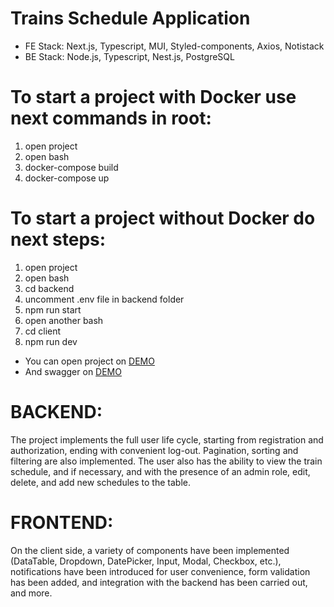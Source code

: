 # Trains Schedule Application
- FE Stack: Next.js, Typescript, MUI, Styled-components, Axios, Notistack
- BE Stack: Node.js, Typescript, Nest.js, PostgreSQL

# To start a project with Docker use next commands in root: 
1. open project
2. open bash
3. docker-compose build
4. docker-compose up

# To start a project without Docker do next steps:
1. open project
2. open bash
3. cd backend
4. uncomment .env file in backend folder
5. npm run start
6. open another bash
7. cd client
8. npm run dev

- You can open project on [DEMO](http://localhost:3000/signin)
- And swagger on [DEMO](http://localhost:5002/api/docs/#)

# BACKEND:
The project implements the full user life cycle, starting from registration and authorization, ending with convenient log-out. Pagination, sorting and filtering are also implemented. The user also has the ability to view the train schedule, and if necessary, and with the presence of an admin role, edit, delete, and add new schedules to the table.

# FRONTEND:
On the client side, a variety of components have been implemented (DataTable, Dropdown, DatePicker, Input, Modal, Checkbox, etc.), notifications have been introduced for user convenience, form validation has been added, and integration with the backend has been carried out, and more.
